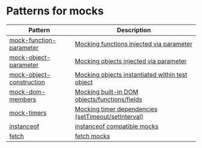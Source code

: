 # Patterns for mocks

| Pattern | Description |
|---------|-------------|
| [mock-function-parameter](mock-function-parameter.spec.ts) | [Mocking functions injected via parameter](mock-function-parameter.md) |
| [mock-object-parameter](mock-object-parameter.spec.ts) | [Mocking objects injected via parameter](mock-object-parameter.md) |
| [mock-object-construction](mock-object-construction.spec.ts) | [Mocking objects instantiated within test object](mock-object-construction.md) |
| [mock-dom-members](mock-dom-members.spec.ts) | [Mocking built-in DOM objects/functions/fields](mock-dom-members.md) |
| [mock-timers](mock-timers.spec.ts) | [Mocking timer dependencies (setTimeout/setInterval)](mock-timers.md) |
| [instanceof](instanceof.spec.ts) | [instanceof compatible mocks](instanceof.md) |
| [fetch](fetch.spec.ts) | [fetch mocks](fetch.md) |
